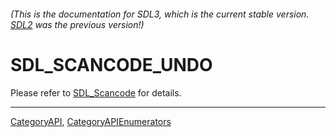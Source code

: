 ###### (This is the documentation for SDL3, which is the current stable version. [SDL2](https://wiki.libsdl.org/SDL2/) was the previous version!)
# SDL_SCANCODE_UNDO

Please refer to [SDL_Scancode](SDL_Scancode) for details.

----
[CategoryAPI](CategoryAPI), [CategoryAPIEnumerators](CategoryAPIEnumerators)

